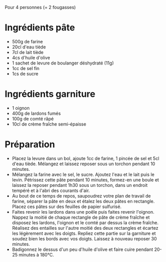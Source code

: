 Pour 4 personnes (= 2 fougasses)

# Ingrédients pâte
- 500g de farine
- 20cl d'eau tiède
- 7cl de lait tiède
- 4cs d'huile d'olive
- 1 sachet de levure de boulanger déshydraté (11g)
- 1cc de sel fin
- 1cs de sucre

# Ingrédients garniture
- 1 oignon
- 400g de lardons fumés
- 100g de comté râpé
- 10cl de crème fraîche semi-épaisse

# Préparation
- Placez la levure dans un bol, ajoute 1cc de farine, 1 pincée de sel et 5cl d'eau tiède. Mélangez et laissez reposer sous un torchon pendant 10 minutes.
- Mélangez la farine avec le sel, le sucre. Ajoutez l'eau et le lait puis le levin. Pétrissez cette pâte pendant 10 minutes, formez-en une boule et laissez la reposer pendant 1h30 sous un torchon, dans un endroit tempéré et à l'abri des courants d'air.
- Au bout de ce temps de repos, saupoudrez votre plan de travail de farine, séparer la pâte en deux et étalez les deux pâtes en rectangle. Placez ces pâtes sur des feuilles de papier sulfurisé.
- Faites revenir les lardons dans une poêle puis faites revenir l'oignon. Nappez la moitié de chaque rectangle de pâte de crème fraîche et disposez les lardons, l'oignon et le comté par dessus la crème fraîche. Réalisez des entailles sur l'autre moitié des deux rectangles et écartez les légèrement avec les doigts. Repliez cette partie sur la garniture et soudez bien les bords avec vos doigts. Laissez à nouveau reposer 30 minutes.
- Badigonnez le dessus d'un peu d'huile d'olive et faire cuire pendant 20-25 minutes à 180°C.

